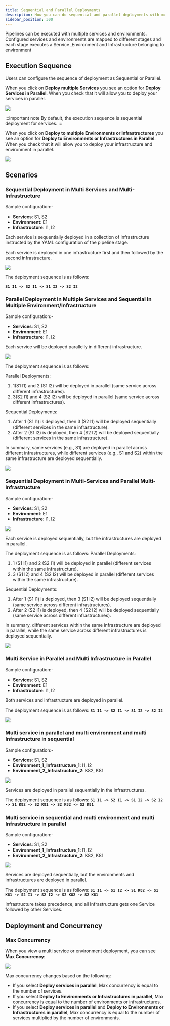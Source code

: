 ```yaml
---
title: Sequential and Parallel Deployments
description: How you can do sequential and parallel deployments with multi-service, multi-environment and multi-infrastructure
sidebar_position: 300
---
```


Pipelines can be executed with multiple services and environments. Configured services and environments are mapped to different stages and each stage executes a Service ,Environment and Infrastructure belonging to environment

## Execution Sequence

Users can configure the sequence of deployment as Sequential or Parallel.

When you click on **Deploy multiple Services** you see an option for **Deploy Services in Parallel**. When you check that it will allow you to deploy your services in parallel.

![](./static/service_parallel.png)

:::important note
By default, the execution sequence is sequential deployment for services.
:::

When you click on **Deploy to multiple Environments or Infrastructures** you see an option for **Deploy to Environments or Infrastructures in Parallel**. When you check that it will allow you to deploy your infrastructure and environment in parallel.

![](./static/environment_infrastructure.png)

## Scenarios

### Sequential Deployment in Multi Services and Multi-Infrastructure

Sample configuration:-

- **Services**: S1, S2
- **Environment**: E1
- **Infrastructure**: I1, I2

Each service is sequentially deployed in a collection of Infrastructure instructed by the YAML configuration of the pipeline stage.

Each service is deployed in one infrastructure first and then followed by the second infrastructure.

![](./static/service_infra_sequence.png)

The deployment sequence is as follows:

**`S1 I1 -> S2 I1 -> S1 I2 -> S2 I2`**

### Parallel Deployment in Multiple Services and Sequential in Multiple Environment/Infrastructure

Sample configuration:-

- **Services**: S1, S2
- **Environment**: E1
- **Infrastructure**: I1, I2

Each service will be deployed parallelly in different infrastructure.

![](./static/service_parallel_infra_seq.png)

The deployment sequence is as follows:

Parallel Deployments:

1. 1(S1 I1) and 2 (S1 I2) will be deployed in parallel (same service across different infrastructures).
2. 3(S2 I1) and 4 (S2 I2) will be deployed in parallel (same service across different infrastructures).

Sequential Deployments:

1. After 1 (S1 I1) is deployed, then 3 (S2 I1) will be deployed sequentially (different services in the same infrastructure).
2. After 2 (S1 I2) is deployed, then 4 (S2 I2) will be deployed sequentially (different services in the same infrastructure).

In summary, same services (e.g., S1) are deployed in parallel across different infrastructures, while different services (e.g., S1 and S2) within the same infrastructure are deployed sequentially.

![](./static/Parallel_service_seq_infra.png)

### Sequential Deployment in Multi-Services and Parallel Multi-Infrastructure

Sample configuration:-

- **Services**: S1, S2
- **Environment**: E1
- **Infrastructure**: I1, I2


![](./static/service_parallel_infra_seq.png)

Each service is deployed sequentially, but the infrastructures are deployed in parallel.

The deployment sequence is as follows:
Parallel Deployments:

1. 1 (S1 I1) and 2 (S2 I1) will be deployed in parallel (different services within the same infrastructure).
2. 3 (S1 I2) and 4 (S2 I2) will be deployed in parallel (different services within the same infrastructure).

Sequential Deployments:

1. After 1 (S1 I1) is deployed, then 3 (S1 I2) will be deployed sequentially (same service across different infrastructures).
2. After 2 (S2 I1) is deployed, then 4 (S2 I2) will be deployed sequentially (same service across different infrastructures).

In summary, different services within the same infrastructure are deployed in parallel, while the same service across different infrastructures is deployed sequentially.

![](./static/seq_service_parallel_infra.png)

### Multi Service in Parallel and Multi Infrastructure in Parallel

Sample configuration:-

- **Services**: S1, S2
- **Environment**: E1
- **Infrastructure**: I1, I2

Both services and infrastructure are deployed in parallel.

The deployment sequence is as follows:
**`S1 I1 -> S2 I1 -> S1 I2 -> S2 I2`**

![](./static/service_parallel_infra_parallel.png)

### Multi service in parallel and multi environment and multi Infrastructure in sequential 

Sample configuration:-

- **Services**: S1, S2
- **Environment_1_Infrastructure_1**: I1, I2
- **Environment_2_Infrastructure_2**: K82, K81

![](./static/multi_service_parallel_multi_env_infra_seq.png)

Services are deployed in parallel sequentially in the infrastructures.

The deployment sequence is as follows:
**`S1 I1 -> S2 I1 -> S1 I2 -> S2 I2 -> S1 K82 -> S2 K81 -> S2 K82 -> S2 K81`**

### Multi service in sequential and multi environment and multi Infrastructure in parallel

Sample configuration:-

- **Services**: S1, S2
- **Environment_1_Infrastructure_1**: I1, I2
- **Environment_2_Infrastructure_2**: K82, K81

![](./static/multi_service_sequence_multi_env_multi_infra_parallel.png)

Services are deployed sequentially, but the environments and infrastructures are deployed in parallel.

The deployment sequence is as follows:
**`S1 I1 -> S1 I2 -> S1 K82 -> S1 K81 -> S2 I1 -> S2 I2 -> S2 K82 -> S2 K81`**

Infrastructure takes precedence, and all Infrastructure gets one Service followed by other Services.

## Deployment and Concurrency

### Max Concurrency

When you view a multi service or environment deployment, you can see **Max Concurrency**:

![](./static/max_concurrency.png)

Max concurrency changes based on the following:

* If you select **Deploy services in parallel**, Max concurrency is equal to the number of services.
* If you select **Deploy to Environments or Infrastructures in parallel**, Max concurrency is equal to the number of environments or infrastructures.
* If you select **Deploy services in parallel** and **Deploy to Environments or Infrastructures in parallel**, Max concurrency is equal to the number of services multiplied by the number of environments.